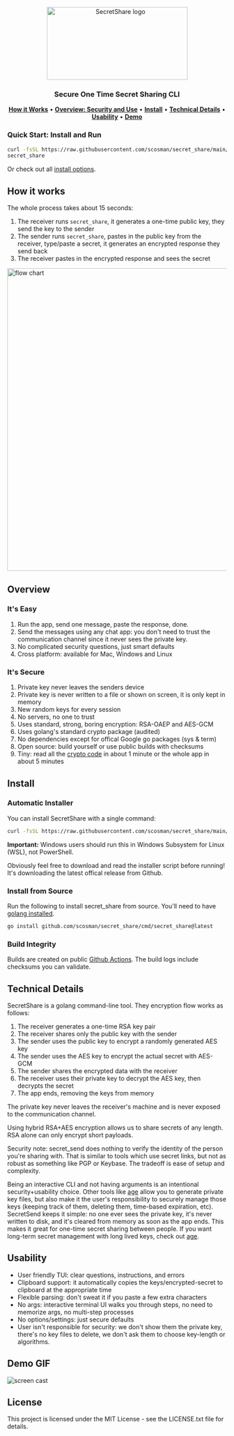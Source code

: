 <p align="center">
        <picture>
            <img width="323" height="167" alt="SecretShare logo" src="https://github.com/user-attachments/assets/1aa94780-92b5-4a90-9713-7abd172f4e1c" />
        </picture>
</p>
<h3 align="center">
    Secure One Time Secret Sharing CLI
</h3>
<p align="center">
  <a href="#how-it-works"><strong>How it Works</strong></a> •
  <a href="#overview"><strong>Overview: Security and Use</strong></a> • 
  <a href="#install"><strong>Install</strong></a> • 
  <a href="#technical-details"><strong>Technical Details</strong></a> • 
  <a href="#usability"><strong>Usability</strong></a> • 
  <a href="#demo-gif"><strong>Demo</strong></a>
</p>

### Quick Start: Install and Run

```bash
curl -fsSL https://raw.githubusercontent.com/scosman/secret_share/main/install.sh | sh
secret_share
```

Or check out all [install options](#install).

## How it works

The whole process takes about 15 seconds:

1. The receiver runs `secret_share`, it generates a one-time public key, they send the key to the sender
2. The sender runs `secret_share`, pastes in the public key from the receiver, type/paste a secret, it generates an encrypted response they send back
3. The receiver pastes in the encrypted response and sees the secret

<img width="1669" height="694" alt="flow chart" src="https://github.com/user-attachments/assets/7ddef55c-65fd-4994-b476-ed09f7055596" />

## Overview

### It's Easy

1. Run the app, send one message, paste the response, done. 
2. Send the messages using any chat app: you don't need to trust the communication channel since it never sees the private key.
3. No complicated security questions, just smart defaults
4. Cross platform: available for Mac, Windows and Linux

### It's Secure

1. Private key never leaves the senders device
2. Private key is never written to a file or shown on screen, it is only kept in memory
3. New random keys for every session
4. No servers, no one to trust 
5. Uses standard, strong, boring encryption: RSA-OAEP and AES-GCM 
6. Uses golang's standard crypto package (audited)
7. No dependencies except for offical Google go packages (sys & term)
8. Open source: build yourself or use public builds with checksums
9. Tiny: read all the [crypto code](core/crypto.go) in about 1 minute or the whole app in about 5 minutes

## Install

### Automatic Installer

You can install SecretShare with a single command:

```bash
curl -fsSL https://raw.githubusercontent.com/scosman/secret_share/main/install.sh | sh
```

**Important:** Windows users should run this in Windows Subsystem for Linux (WSL), not PowerShell.

Obviously feel free to download and read the installer script before running! It's downloading the latest offical release from Github.

### Install from Source

Run the following to install secret_share from source. You'll need to have [golang installed](https://go.dev/doc/install).

```bash
go install github.com/scosman/secret_share/cmd/secret_share@latest
```

### Build Integrity

Builds are created on public [Github Actions](https://github.com/scosman/secret_share/actions/workflows/release.yml). The build logs include checksums you can validate.

## Technical Details

SecretShare is a golang command-line tool. They encryption flow works as follows:

1. The receiver generates a one-time RSA key pair
2. The receiver shares only the public key with the sender
3. The sender uses the public key to encrypt a randomly generated AES key
4. The sender uses the AES key to encrypt the actual secret with AES-GCM
5. The sender shares the encrypted data with the receiver
6. The receiver uses their private key to decrypt the AES key, then decrypts the secret
7. The app ends, removing the keys from memory

The private key never leaves the receiver's machine and is never exposed to the communication channel.

Using hybrid RSA+AES encryption allows us to share secrets of any length. RSA alone can only encrypt short payloads.

Security note: secret_send does nothing to verify the identity of the person you're sharing with. That is similar to tools which use secret links, but not as robust as something like PGP or Keybase. The tradeoff is ease of setup and complexity.

Being an interactive CLI and not having arguments is an intentional security+usability choice. Other tools like [age](https://github.com/FiloSottile/age) allow you to generate private key files, but also make it the user's responsibility to securely manage those keys (keeping track of them, deleting them, time-based expiration, etc). SecretSend keeps it simple: no one ever sees the private key, it's never written to disk, and it's cleared from memory as soon as the app ends. This makes it great for one-time secret sharing between people. If you want long-term secret management with long lived keys, check out [age](https://github.com/FiloSottile/age).

## Usability

 - User friendly TUI: clear questions, instructions, and errors
 - Clipboard support: it automatically copies the keys/encrypted-secret to clipboard at the appropriate time
 - Flexible parsing: don't sweat it if you paste a few extra characters
 - No args: interactive terminal UI walks you through steps, no need to memorize args, no multi-step processes
 - No options/settings: just secure defaults
 - User isn't responsible for security: we don't show them the private key, there's no key files to delete, we don't ask them to choose key-length or algorithms.

## Demo GIF

![screen cast](https://github.com/user-attachments/assets/0d2f2524-38a8-4455-9e65-23c7247d67f0)

## License

This project is licensed under the MIT License - see the LICENSE.txt file for details.
